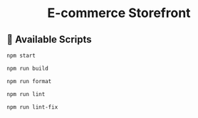 <h1 align="center">
  E-commerce Storefront
</h1>

## 🚀 Available Scripts


```sh
npm start
```

```sh
npm run build
```

```sh
npm run format
```

```sh
npm run lint
```

```sh
npm run lint-fix
```
